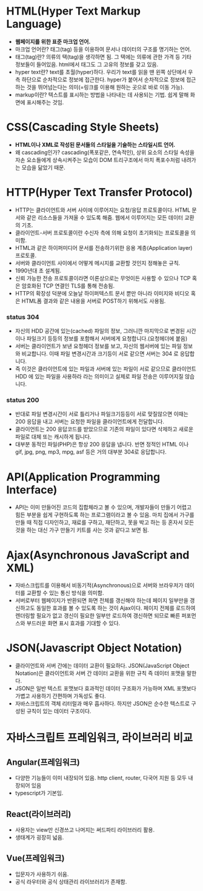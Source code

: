 # HTML(Hyper Text Markup Language)
- **웹페이지를 위한 표준 마크업 언어.**
- 마크업 언어란? 태그(tag) 등을 이용하여 문서나 데이터의 구조를 명기하는 언어.
- 태그(tag)란? 의류의 택(tag)을 생각하면 됨. 그 택에는 의류에 관한 가격 등 기타 정보들이 들어있음. html에서 태그도 그 고유의 정보를 갖고 있음.
- hyper text란? text를 초월(hyper)하다. 우리가 text를 읽을 땐 왼쪽 상단에서 우측 하단으로 순차적으로 정보에 접근한다. hyper가 붙어서 순차적으로 정보에 접근하는 것을 뛰어넘는다는 의미(=링크를 이용해 원하는 곳으로 바로 이동 가능).
- markup이란? 텍스트를 표시하는 방법을 나타내는 데 사용되는 기법. 쉽게 말해 화면에 표시해주는 것임.
# CSS(Cascading Style Sheets)
- **HTML이나 XML로 작성된 문서들의 스타일을 기술하는 스타일시트 언어.**
- 왜 cascading인가? cascading(폭포같은, 연속적인), 상위 요소의 스타일 속성을 자손 요소들에게 상속시켜주는 모습이 DOM 트리구조에서 마치 폭포수처럼 내려가는 모습을 닮았기 때문.
# HTTP(Hyper Text Transfer Protocol)
- HTTP는 클라이언트와 서버 사이에 이루어지는 요청/응답 프로토콜이다. HTML 문서와 같은 리소스들을 가져올 수 있도록 해줌. 웹에서 이루어지는 모든 데이터 교환의 기초.
- 클라이언트-서버 프로토콜이란 수신자 측에 의해 요청이 초기화되는 프로토콜을 의미함.
- HTML과 같은 하이퍼미디어 문서를 전송하기위한 응용 계층(Application layer) 프로토콜.
- 서버와 클라이언트 사이에서 어떻게 메시지를 교환할 것인지 정해놓은 규칙.
- 1990년대 초 설계됨.
- 신뢰 가능한 전송 프로토콜이라면 이론상으로는 무엇이든 사용할 수 있으나 TCP 혹은 암호화된 TCP 연결인 TLS를 통해 전송됨.
- HTTP의 확장성 덕분에 오늘날 하이퍼텍스트 문서 뿐만 아니라 이미지와 비디오 혹은 HTML폼 결과와 같은 내용을 서버로 POST하기 위해서도 사용됨.
### status 304
- 자신의 HDD 공간에 있는(cached) 파일의 정보, 그러니깐 마지막으로 변경된 시간이나 파일크기 등등의 정보를 포함해서 서버에게 요청합니다.(요청헤더에 붙음)
- 서버는 클라이언트가 보낸 요청헤더 정보를 보고, 자신의 웹서버에 있는 파일 정보와 비교합니다. 이때 파일 변경시간과 크기등이 서로 같으면 서버는 304 로 응답합니다.
- 즉 이것은 클라이언트에 있는 파일과 서버에 있는 파일이 서로 같으므로 클라이언트 HDD 에 있는 파일을 사용하라 라는 의미이고 실제로 파일 전송은 이루어지질 않습니다.
### status 200
- 반대로 파일 변경시간이 서로 틀리거나 파일크기등등이 서로 맞질않으면 이때는 200 응답을 내고 서버는 요청한 파일을 클라이언트에게 전달합니다.
- 클라이언트는 200 응답코드를 받았으므로 기존의 파일이 있다면 삭제하고 새로운 파일로 대체 또는 캐시하게 됩니다.
- 대부분 동적인 파일(PHP)은 항상 200 응답을 냅니다. 반면 정적인 HTML 이나 gif, jpg, png, mp3, mpg, asf 등은 거의 대부분 304로 응답합니다.
# API(Application Programming Interface)
- API는 이미 만들어진 코드의 집합체라고 볼 수 있으며, 개발자들이 만들기 어렵고 힘든 부분을 쉽게 구현하도록 하는 프로그램이라고 볼 수 있음. 마치 집에서 가구를 만들 때 직접 디자인하고, 재료를 구하고, 재단하고, 못을 박고 하는 등 혼자서 모든 것을 하는 대신 가구 만들기 키트를 사는 것과 같다고 보면 됨.
# Ajax(Asynchronous JavaScript and XML)
- 자바스크립트를 이용해서 비동기적(Asynchronous)으로 서버와 브라우저가 데이터를 교환할 수 있는 통신 방식을 의미함.
- 서버로부터 웹페이지가 반환되면 화면 전체를 갱신해야 하는데 페이지 일부만을 갱신하고도 동일한 효과를 볼 수 있도록 하는 것이 Ajax이다. 페이지 전체를 로드하여 렌더링할 필요가 없고 갱신이 필요한 일부만 로드하여 갱신하면 되므로 빠른 퍼포먼스와 부드러운 화면 표시 효과를 기대할 수 있다.
# JSON(Javascript Object Notation)
- 클라이언트와 서버 간에는 데이터 교환이 필요하다. JSON(JavaScript Object Notation)은 클라이언트와 서버 간 데이터 교환을 위한 규칙 즉 데이터 포맷을 말한다.
- JSON은 일반 텍스트 포맷보다 효과적인 데이터 구조화가 가능하며 XML 포맷보다 가볍고 사용하기 간편하며 가독성도 좋다.
- 자바스크립트의 객체 리터럴과 매우 흡사하다. 하지만 JSON은 순수한 텍스트로 구성된 규칙이 있는 데이터 구조이다.
# 자바스크립트 프레임워크, 라이브러리 비교
## Angular(프레임워크)
- 다양한 기능들이 이미 내장되어 있음. http client, router, 다국어 지원 등 모두 내장되어 있음
- typescript가 기본임.
## React(라이브러리)
- 사용자는 view만 신경쓰고 나머지는 써드파티 라이브러리 활용.
- 생태계가 굉장히 넓음.
## Vue(프레임워크)
- 입문자가 사용하기 쉬움.
- 공식 라우터와 공식 상태관리 라이브러리가 존재함.

